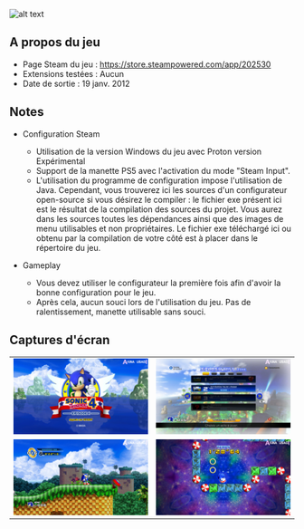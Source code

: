 ![alt text](https://raw.githubusercontent.com/AkinaUsagiAi/Steam-Proton-Tools-and-Datas/main/Sonic_4_Episode_1/banniere.jpg)

## A propos du jeu

- Page Steam du jeu : https://store.steampowered.com/app/202530
- Extensions testées : Aucun
- Date de sortie : 19 janv. 2012

## Notes

- Configuration Steam
  - Utilisation de la version Windows du jeu avec Proton version Expérimental
  - Support de la manette PS5 avec l'activation du mode "Steam Input".
  - L'utilisation du programme de configuration impose l'utilisation de Java. Cependant, vous trouverez ici les sources d'un configurateur open-source si vous désirez le compiler : le fichier exe présent ici est le résultat de la compilation des sources du projet. Vous aurez dans les sources toutes les dépendances ainsi que des images de menu utilisables et non propriétaires. Le fichier exe téléchargé ici ou obtenu par la compilation de votre côté est à placer dans le répertoire du jeu.

- Gameplay
  - Vous devez utiliser le configurateur la première fois afin d'avoir la bonne configuration pour le jeu.
  - Après cela, aucun souci lors de l'utilisation du jeu. Pas de ralentissement, manette utilisable sans souci.

## Captures d'écran

<table>
  <tr>
    <td><img src="https://raw.githubusercontent.com/AkinaUsagiAi/Steam-Proton-Outils-Astuces/main/Sonic_4_Episode_1/capture-1.jpg" /></td>
    <td><img src="https://raw.githubusercontent.com/AkinaUsagiAi/Steam-Proton-Outils-Astuces/main/Sonic_4_Episode_1/capture-2.jpg" /></td>
  </tr>
  <tr>
    <td><img src="https://raw.githubusercontent.com/AkinaUsagiAi/Steam-Proton-Outils-Astuces/main/Sonic_4_Episode_1/capture-3.jpg" /></td>
    <td><img src="https://raw.githubusercontent.com/AkinaUsagiAi/Steam-Proton-Outils-Astuces/main/Sonic_4_Episode_1/capture-4.jpg" /></td>
  </tr>
</table>
